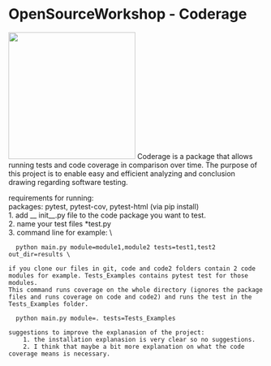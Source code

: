 # OpenSourceWorkshop - Coderage
<img src="https://github.com/shakedkialy/Coderage/blob/main/html_files/logo.png?raw=true" width="250"> 
Coderage is a package that allows running tests and code coverage in comparison over time.
The purpose of this project is to enable easy and efficient analyzing and conclusion drawing regarding software testing.


requirements for running: \
    packages: pytest, pytest-cov, pytest-html (via pip install)\
    1. add __ init__.py file to the code package you want to test. \
    2. name your test files *test.py \
    3. command line for example: \
    
      python main.py module=module1,module2 tests=test1,test2 out_dir=results \
    
    if you clone our files in git, code and code2 folders contain 2 code modules for example. Tests_Examples contains pytest test for those modules.
    This command runs coverage on the whole directory (ignores the package files and runs coverage on code and code2) and runs the test in the Tests_Examples folder. 
    
      python main.py module=. tests=Tests_Examples
    
    suggestions to improve the explanasion of the project:
        1. the installation explanasion is very clear so no suggestions.
        2. I think that maybe a bit more explanation on what the code coverage means is necessary.
    
     
